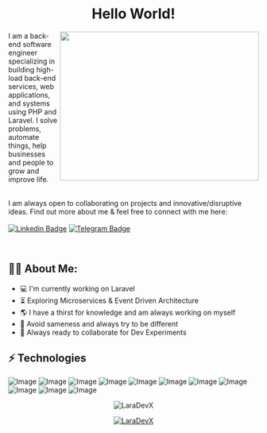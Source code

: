 <h1 align="center">Hello World!</h1>

   <img align="right" src="https://i.pinimg.com/474x/4e/03/87/4e03872d7166cc5ed92c490708af3261.jpg" alt="" width="400" height="300">
    
 I am a back-end software engineer specializing in building high-load back-end services, web applications, and systems using PHP and Laravel. I solve problems, automate things, help businesses and people to grow and improve life.<br><br>

I am always open to collaborating on projects and innovative/disruptive ideas. Find out more about me & feel free to connect with me here:
<br><br>
[![Linkedin Badge](https://img.shields.io/badge/-dilshoda_qambarova-blue?style=flat-square&logo=Linkedin&logoColor=white&link=[https://www.linkedin.com/in/dilshoda-qambarova-802482325/])](https://www.linkedin.com/in/dilshoda-qambarova-802482325/) 
[![Telegram Badge](https://img.shields.io/badge/@Dilshoda_Qambarova-2CA5E0?style=flat-square&logo=telegram&logoColor=white&link=https://t.me/Dilshoda_Qambarova)](https://t.me/Dilshoda_Qambarova) 

  <br>
<h2 align="left">👩‍💻 About Me:</h2>

- :computer: I'm currently working on Laravel
- :hourglass_flowing_sand:  Exploring Microservices & Event Driven Architecture
- :earth_americas: I have a thirst for knowledge and am always working on myself
- :massage: Avoid sameness and always try to be different
- :rocket: Always ready to collaborate for Dev Experiments

## ⚡ Technologies

![Image](https://img.shields.io/badge/Laravel-FF2D20?style=for-the-badge&logo=laravel&logoColor=white)
![Image](https://img.shields.io/badge/php-777BB4?style=for-the-badge&logo=php&logoColor=white)
![Image](https://img.shields.io/badge/MySQL-005C84?style=for-the-badge&logo=mysql&logoColor=white)
![Image](https://img.shields.io/badge/JavaScript-323330?style=for-the-badge&logo=javascript&logoColor=F7DF1E)
![Image](https://img.shields.io/badge/Git-F05032?style=for-the-badge&logo=git&logoColor=white)
![Image](https://img.shields.io/badge/LinkedIn-0077B5?style=for-the-badge&logo=linkedin&logoColor=white)
![Image](https://img.shields.io/badge/C-00599C?style=for-the-badge&logo=c&logoColor=white)
![Image](https://img.shields.io/badge/CSS3-1572B6?style=for-the-badge&logo=css3&logoColor=white)
![Image](https://img.shields.io/badge/HTML5-E34F26?style=for-the-badge&logo=html5&logoColor=white)
![Image](https://img.shields.io/badge/Sqlite-E34F26?style=for-the-badge&logo=sqlite&logoColor=white)
![Image](https://img.shields.io/badge/GitHub-100000?style=for-the-badge&logo=github&logoColor=white)


<p align="center"> <img src="https://github-readme-stats.vercel.app/api?username=LaraDevX&show_icons=true&theme=gotham" alt="LaraDevX" />

<p align="center"> <a href="https://github.com/ryo-ma/github-profile-trophy"><img src="https://github-profile-trophy.vercel.app/?username=DilshodaQambarova&theme=onestar&row=1&margin-w=15&margin-h=15&no-bg=true" alt="LaraDevX" /></a> </p>
